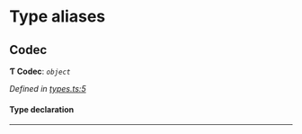 

# Type aliases

<a id="codec"></a>

##  Codec

**Ƭ Codec**: *`object`*

*Defined in [types.ts:5](https://github.com/polkadot-js/common/blob/6065e10/packages/trie-codec/src/types.ts#L5)*

#### Type declaration

___

